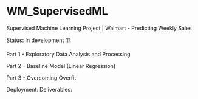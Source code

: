 # WM_SupervisedML
Supervised Machine Learning Project | Walmart - Predicting Weekly Sales

Status: In development 🏗️

Part 1 - Exploratory Data Analysis and Processing

Part 2 - Baseline Model (Linear Regression)

Part 3  - Overcoming Overfit

Deployment: 
Deliverables:


